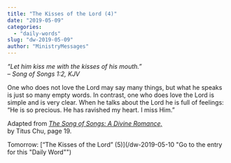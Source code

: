 ```yaml
---
title: "The Kisses of the Lord (4)"
date: "2019-05-09"
categories: 
  - "daily-words"
slug: "dw-2019-05-09"
author: "MinistryMessages"
---
```


_“Let him kiss me with the kisses of his mouth.”_  
_– Song of Songs 1:2, KJV_

One who does not love the Lord may say many things, but what he speaks is just so many empty words. In contrast, one who does love the Lord is simple and is very clear. When he talks about the Lord he is full of feelings: “He is so precious. He has ravished my heart. I miss Him.”

Adapted from _[The Song of Songs: A Divine Romance,](/song-of-songs-dr/)_  
by Titus Chu, page 19.

Tomorrow: [“The Kisses of the Lord” (5)](/dw-2019-05-10 "Go to the entry for this "Daily Word"")
